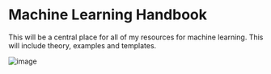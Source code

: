 # Machine Learning Handbook

<p>This will be a central place for all of my resources for machine learning. This will include theory, examples and templates.
  
![image](https://user-images.githubusercontent.com/58488172/150696164-bfdfc853-7a9d-401a-8fa0-cb2dc910a1e1.png)
